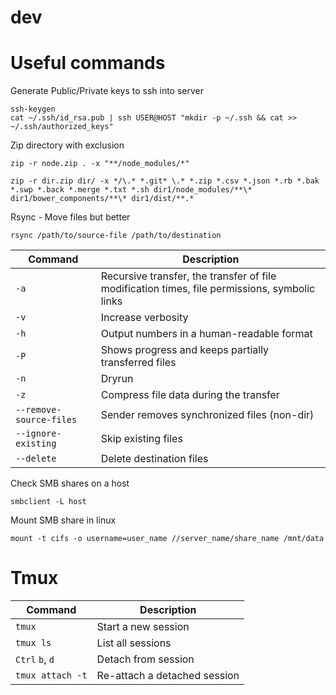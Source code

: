 # dev

# Useful commands
Generate Public/Private keys to ssh into server
```
ssh-keygen
cat ~/.ssh/id_rsa.pub | ssh USER@HOST "mkdir -p ~/.ssh && cat >> ~/.ssh/authorized_keys"
```

Zip directory with exclusion
```
zip -r node.zip . -x "**/node_modules/*"
```
```
zip -r dir.zip dir/ -x */\.* *.git* \.* *.zip *.csv *.json *.rb *.bak *.swp *.back *.merge *.txt *.sh dir1/node_modules/**\* dir1/bower_components/**\* dir1/dist/**.*
```

Rsync - Move files but better
```
rsync /path/to/source-file /path/to/destination
```
Command | Description
------------ | -------------
`-a` | Recursive transfer, the transfer of file modification times, file permissions, symbolic links
`-v` | Increase verbosity
`-h` | Output numbers in a human-readable format
`-P` | Shows progress and keeps partially transferred files
`-n` | Dryrun
`-z` | Compress file data during the transfer
`--remove-source-files` | Sender removes synchronized files (non-dir)
`--ignore-existing` | Skip existing files
`--delete` | Delete destination files

Check SMB shares on a host
```
smbclient -L host
```

Mount SMB share in linux
```
mount -t cifs -o username=user_name //server_name/share_name /mnt/data
```

# Tmux
Command | Description
------------ | -------------
`tmux` | Start a new session
`tmux ls` | List all sessions
`Ctrl` `b`, `d` | Detach from session
`tmux attach -t` | Re-attach a detached session 